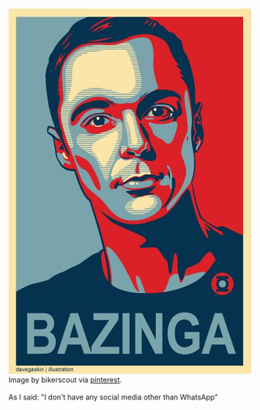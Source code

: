<img src="bazinga.jpg" alt="Bazinha!"/>
<figcaption>Image by bikerscout via <a href="https://br.pinterest.com/pin/59954238761643234/">pinterest</a>.</figcaption>
<br>
As I said: "I don't have any social media other than WhatsApp"
